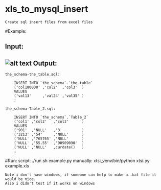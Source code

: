 xls_to_mysql_insert
===================

    Create sql insert files from excel files

#Example:

Input:
---
![alt text](https://raw.github.com/papaloizouc/xls_to_mysql_insert/master/xls_file_.png "Input")
Output:
---
    the_schema-the_table.sql:

```mysql
    INSERT INTO `the_schema`.`the_table`
    ('col100000' ,'col2'  ,'col3'  )
    VALUES
    ('val13'     ,'val24' ,'val35' )
    ;
```


    the_schema-Table_2.sql:
```mysql
    INSERT INTO `the_schema`.`Table_2`
    ('col1' ,'col2'   ,'col3'      )
    VALUES
    ('901'  ,'NULL'   ,'3'         )
    ('3213' ,'54'     ,'NULL'      )
    ('NULL' ,'765765' ,'NULL'      )
    ('NULL' ,'55.55'  ,'90909090'  )
    ('NULL' ,'NULL'   ,curdate()   )
    ;
```

#Run:
    script: ./run.sh example.py
    manually: xtsi_venv/bin/python xtsi.py example.xls

    Note i don't have windows, if someone can help to make a .bat file it would be nice.
    Also i didn't test if it works on windows